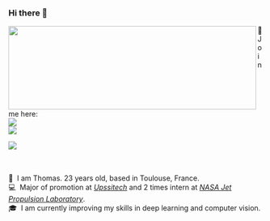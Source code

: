 
### Hi there 👋

<!--

<p align="center">&nbsp;<img align="center" src="https://github-readme-stats.vercel.app/api?username=thomaslolo&show_icons=true&hide_border=true&hide_title=true&include_all_commits=true" alt="thomaslolo" /></p>

Here are some ideas to get you started:

- 🔭 I’m currently working on ...
- 🌱 I’m currently learning ...
- 👯 I’m looking to collaborate on ...
- 🤔 I’m looking for help with ...
- 💬 Ask me about ...
- 📫 How to reach me: ...
- 😄 Pronouns: ...
- ⚡ Fun fact: ...
-->

<p>
  <img align="left" width="490" height="165" src="https://github-readme-stats.vercel.app/api?username=thomaslolo&show_icons=true&hide_border=false&line_height=20&title_color=f69673&icon_color=1b93c9&show_owner=true"/>
</p>
<p>
  📣   Join me here:<br/>
  <a href="mailto:lorigny.thomas@gmail.com"><img src="https://img.shields.io/badge/e‑mail-D14836.svg?style=for-the-badge&logo=GMail&logoColor=white"/></a><br/>
   <a href="https://www.linkedin.com/in/lorigny/"><img src="https://img.shields.io/badge/linkedin-0077B5.svg?style=for-the-badge&logo=linkedin&logoColor=white"/></a>
</p>


<img src="http://views.whatilearened.today/views/github/Thomaslolo/views.svg"/>
<p>
  <br/>
  <br/>
  🧔 &nbsp;I am <bold>Thomas</bold>. 23 years old, based in Toulouse, France.<br/>
  💻 &nbsp;Major of promotion at <bold><em><a href="https://www.upssitech.eu/">Upssitech</a></em></bold> and 2 times intern at <bold><em><a href="https://www.jpl.nasa.gov/">NASA Jet Propulsion Laboratory</a></em></bold>.<br/>
  🎓 &nbsp;I am currently improving my skills in deep learning and computer vision. 
</p>
<br/>
